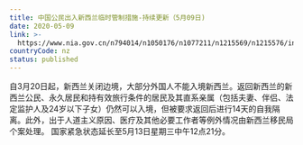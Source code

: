 ```yaml
---
title: 中国公民出入新西兰临时管制措施-持续更新（5月09日)
date: 2020-05-09
link: >-
  https://www.nia.gov.cn/n794014/n1050176/n1077211/n1215569/n1215576/index.html
countryCode: nz
status: published
---
```

自3月20日起，新西兰关闭边境，大部分外国人不能入境新西兰。返回新西兰的新西兰公民、永久居民和持有效旅行条件的居民及其直系亲属（包括夫妻、伴侣、法定监护人及24岁以下子女）仍然可以入境，但被要求返回后进行14天的自我隔离。此外，出于人道主义原因、医疗及其他必要工作者等例外情况由新西兰移民局个案处理。
国家紧急状态延长至5月13日星期三中午12点21分。